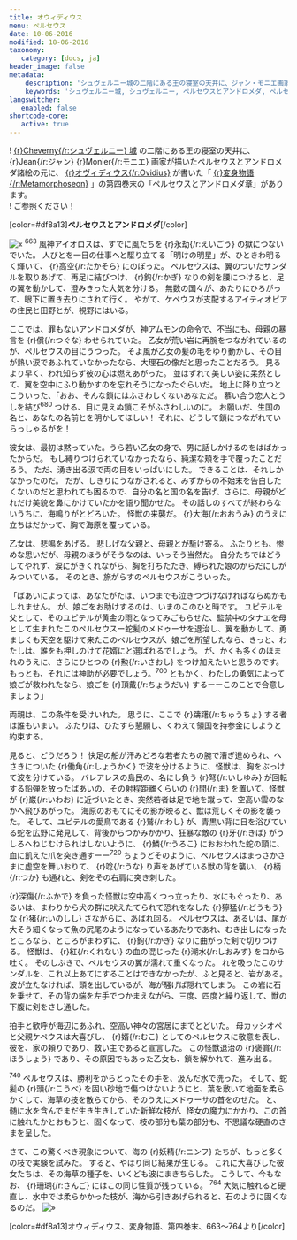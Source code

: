 ```yaml
---
title: オウィディウス
menu: ペルセウス
date: 10-06-2016
modified: 18-06-2016
taxonomy:
   category: [docs, ja]
header_image: false
metadata:
    description: 'シュヴェルニー城の二階にある王の寝室の天井に、ジャン・モニエ画家が描いたペルセウスとアンドロメダ諸絵の元に、オヴィディウス作家が書いた変身物語の第四巻末のペルセウスとアンドロメダ章を語る文書'
    keywords: 'シュヴェルニー城, シュヴェルニー, ペルセウスとアンドロメダ, ペルセウス, アンドロメダ, オヴィディウス, 変身物語, ジャン・モニエ'
langswitcher:
   enabled: false
shortcode-core:
   active: true
---
```

! [{r}Cheverny{/r:シュヴェルニー} 城][1] の二階にある王の寝室の天井に、{r}Jean{/r:ジャン} {r}Monier{/r:モニエ} 画家が描いたペルセウスとアンドロメダ諸絵の元に、 [{r}オヴィディウス{/r:Ovidius}][2] が書いた「 [{r}変身物語{/r:Metamorphoseon}][3] 」の第四巻末の「ペルセウスとアンドロメダ章」があります。  
! ご参照ください！

[color=#df8a13]**ペルセウスとアンドロメダ**[/color]

![«][«]
<sup>663</sup> 風神アイオロスは、すでに風たちを {r}永劫{/r:えいごう} の獄につないでいた。
人びとを一日の仕事へと駆り立てる「明けの明星」が、ひときわ明るく輝いて、 {r}高空{/r:たかそら} にのぼった。
ペルセウスは、翼のついたサンダルを取りあげて、再足に結びつけ、 {r}鉤{/r:かぎ} なりの剣を腰につけると、足の翼を動かして、澄みきった大気を分ける。
無数の国々が、あたりにひろがって、眼下に置き去りにされて行く。
やがて、ケペウスが支配するアイティオピアの住民と田野とが、視野にはいる。

ここでは、罪もないアンドロメダが、神アムモンの命令で、不当にも、母親の暴言を {r}償{/r:つぐな} わせられていた。
乙女が荒い岩に再腕をつながれているのが、ペルセウスの目にうつった。
そよ風が乙女の髪の毛をゆり動かし、その目が熱い涙であふれていなかったなら、大理石の像だと思ったことだろう。
見るより早く、われ知らず彼の心は燃えあがった。
並はずれて美しい姿に呆然として、翼を空中にふり動かすのを忘れそうになったぐらいだ。
地上に降り立つとこういった、「おお、そんな鎖にはふさわしくないあなただ。
慕い合う恋人とうしを結び<sup>680</sup> つける、目に見えぬ鎖こそがふさわしいのに。
お願いだ、生国の名と、あなたの名前とを明かしてほしい！
それに、どうして鎖につながれていらっしゃるがを！

彼女は、最初は黙っていた。うら若い乙女の身で、男に話しかけるのをはばかったからだ。
もし縛りつけられていなかったなら、純潔な頬を手で覆ったことだろう。
ただ、湧き出る涙で両の目をいっぱいにした。
できることは、それしかなかったのだ。
だが、しきりにうながされると、みずからの不始末を告白したくないのだと思われても困るので、自分の名と国の名を告げ、さらに、母親がどれだけ美貌を鼻にかけていたかを語り聞かせた。
その話しのすべてが終わらないうちに、海鳴りがとどろいた。
怪獣の来襲だ。
 {r}大海{/r:おおうみ} のうえに立ちはだかって、胸で海原を覆っている。

乙女は、悲鳴をあげる。
悲しげな父親と、母親とが駈け寄る。
ふたりとも、惨めな思いだが、母親のほうがそうなのは、いっそう当然だ。
自分たちではどうしてやれず、涙にがきくれながら、胸を打ちたたき、縛られた娘のからだにしがみついている。
そのとき、旅がらすのペルセウスがこういった。

「ばあいによっては、あなたがたは、いつまでも泣きつづけなければならぬかもしれません。
が、娘ごをお助けするのは、いまのこのひと時です。
ユピテルを父として、そのユピテルが黄金の雨となってみごもらせた、監禁中のタナエを母として生まれたこのペルセウスー蛇髪のメドゥーサを退治し、翼を動かして、勇ましくも天空を駆けて来たこのペルセウスが、娘ごを所望したなら、きっと、わたしは、誰をも押しのけて花婿にと選ばれるでしょう。
が、かくも多くのほまれのうえに、さらにひとつの {r}勲{/r:いさおし} をつけ加えたいと思うのです。
もっとも、それには神助が必要でしょう。<sup>700</sup> ともかく、わたしの勇気によって娘ごが救われたなら、娘ごを {r}頂戴{/r:ちょうだい} するーーこのことで合意しましょう」

両親は、この条件を受けいれた。
思うに、ここで {r}躊躇{/r:ちゅうちょ} する者は誰もいまい。
ふたりは、ひたすら懇願し、くわえて領国を持参金にしようと約束する。

見ると、どうだろう！ 快足の船が汗みどろな若者たちの腕で漕ぎ進められ、ヘさきについた {r}働角{/r:しょうかく} で波を分けるように、怪獣は、胸をぶっけて波を分けている。
バレアレスの島民の、名にし負う {r}弩{/r:いしゆみ} が回転する鉛弾を放ったばあいの、その射程距離くらいの {r}間{/r:ま} を置いて、怪獣が {r}巌{/r:いわお} に近づいたとき、突然若者は足で地を蹴って、空高い雲のなかへ飛びあがった。
海原のおもてにその影が映ると、獣は荒しくその影を襲った。
そして、ユピテルの愛鳥である {r}鷲{/r:わし} が、青黒い背に日を浴びている蛇を広野に発見して、背後からつかみかかり、狂暴な敵の {r}牙{/r:きば} がうしろへねじむけられはしないように、 {r}鱗{/r:うろこ} におおわれた蛇の頸に、血に飢えた爪を突き通すーー<sup>720</sup> ちょうどそのように、ペルセウスはまっさかさまに虚空を舞いおりて、 {r}唸{/r:うな} り声をあげている獣の背を襲い、 {r}柄{/r:つか} も通れと、剣をその右肩に突き刺した。

 {r}深傷{/r:ふかで} を負った怪獣は空中高くつっ立ったり、水にもぐったり、あるいは、まわりから犬の群に吠えたてられて恐れをなした {r}獰猛{/r:どうもう} な {r}猪{/r:いのしし} さながらに、あばれ回る。
ペルセウスは、あるいは、尾が大そう細くなって魚の尻尾のようになっているあたりであれ、むき出しになったところなら、ところがまわずに、 {r}鉤{/r:かぎ} なりに曲がった剣で切りつける。
怪獣は、 {r}紅{/r:くれない} の血の混じった {r}潮水{/r:しおみず} をロから吐く。
そのしぶきで、ペルセウスの翼が濡れて重くなった。
れを吸ったこのサンダルを、これ以上あてにすることはできなかったが、ふと見ると、岩がある。波が立たなければ、頭を出しているが、海が騒げば隠れてしまう。
この岩に石を乗せて、その背の端を左手でつかまえながら、三度、四度と繰り返して、獣の下腹に剣をさし通した。

拍手と歓呼が海辺にあふれ、空高い神々の宮居にまでとどいた。
母カッシオペと父親ケペウスは大喜びし、 {r}婿{/r:むこ} としてのペルセウスに敬意を表し、彼を、家の頼りであり、救い主であると宣言した。
この怪獣退治の {r}褒賞{/r:ほうしょう} であり、その原因でもあった乙女も、鎖を解かれて、進み出る。

<sup>740</sup> ペルセウスは、勝利をからとったその手を、汲んだ水で洗った。
そして、蛇髪の {r}頭{/r:こうべ} を固い砂地で傷つけないようにと、葉を敷いて地面を柔らかくして、海草の技を散らてから、そのうえにメドゥーサの首をのせた。
と、髄に水を含んでまだ生き生きしていた新鮮な枝が、怪女の魔力にかかり、この首に触れたかとおもうと、固くなって、枝の部分も葉の部分も、不思議な硬直のさまを呈した。

さて、この驚くべき現象について、海の {r}妖精{/r:ニンフ} たちが、もっと多くの枝で実験を試みた。
すると、やはり同じ結果が生じる。
これに大喜びした彼女たちは、その海草の種子を、いくども波にまきちらした。
こうして、今もなお、 {r}珊瑚{/r:さんご} にはこの同じ性質が残っている。
<sup>764</sup> 大気に触れると硬直し、水中では柔らかかった枝が、海から引きあげられると、石のように固くなるのだ。
![»][»]  

[color=#df8a13]オウィディウス、変身物語、第四巻末、663～764より[/color]

[«]: /fr/images/quotesleft.svg?classes=caracter-icon
[»]: /fr/images/quotesright.svg?classes=caracter-icon
[1]: https://ja.wikipedia.org/wiki/%E3%82%B7%E3%83%A5%E3%83%B4%E3%82%A7%E3%83%AB%E3%83%8B%E3%83%BC%E5%9F%8E "https://ja.wikipedia.org/wiki/シュヴェルニー城"
[2]: https://ja.wikipedia.org/wiki/%E3%82%AA%E3%82%A6%E3%82%A3%E3%83%87%E3%82%A3%E3%82%A6%E3%82%B9 "https://ja.wikipedia.org/wiki/オウィディウス"
[3]: https://ja.wikipedia.org/wiki/%E5%A4%89%E8%BA%AB%E7%89%A9%E8%AA%9E "https://ja.wikipedia.org/wiki/変身物語"